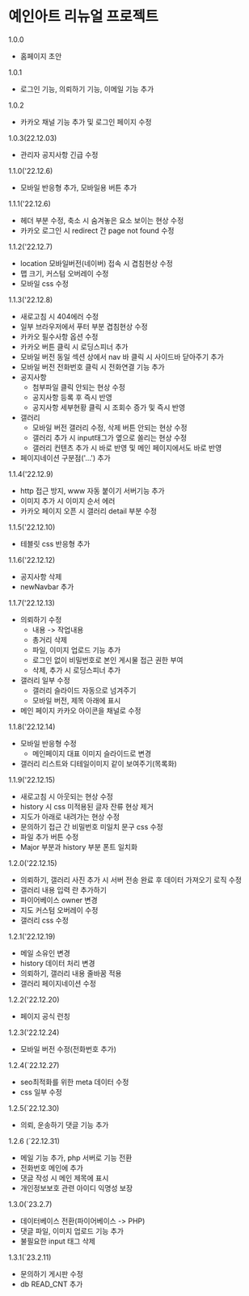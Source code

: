 # 예인아트 리뉴얼 프로젝트

1.0.0
- 홈페이지 초안 

1.0.1 
- 로그인 기능, 의뢰하기 기능, 이메일 기능 추가 

1.0.2
- 카카오 채널 기능 추가 및 로그인 페이지 수정

1.0.3(22.12.03)
- 관리자 공지사항 긴급 수정

1.1.0('22.12.6)
- 모바일 반응형 추가, 모바일용 버튼 추가

1.1.1('22.12.6)
- 헤더 부분 수정, 축소 시 숨겨놓은 요소 보이는 현상 수정
- 카카오 로그인 시 redirect 간 page not found 수정

1.1.2('22.12.7)
- location 모바일버전(네이버) 접속 시 겹침현상 수정
- 맵 크기, 커스텀 오버레이 수정
- 모바일 css 수정

1.1.3('22.12.8)
- 새로고침 시 404에러 수정
- 일부 브라우저에서 푸터 부분 겹침현상 수정
- 카카오 필수사항 옵션 수정
- 카카오 버튼 클릭 시 로딩스피너 추가
- 모바일 버전 동일 섹션 상에서 nav 바 클릭 시 사이드바 닫아주기 추가
- 모바일 버전 전화번호 클릭 시 전화연결 기능 추가
- 공지사항 
  - 첨부파일 클릭 안되는 현상 수정
  - 공지사항 등록 후 즉시 반영 
  - 공지사항 세부현황 클릭 시 조회수 증가 및 즉시 반영
- 갤러리
  - 모바일 버전 갤러리 수정, 삭제 버튼 안되는 현상 수정
  - 갤러리 추가 시 input태그가 옆으로 쏠리는 현상 수정
  - 갤러리 컨텐츠 추가 시 바로 반영 및 메인 페이지에서도 바로 반영
- 페이지네이션 구분점('...') 추가

1.1.4('22.12.9)
- http 접근 방지, www 자동 붙이기 서버기능 추가
- 이미지 추가 시 이미지 순서 에러 
- 카카오 페이지 오픈 시 갤러리 detail 부분 수정


1.1.5('22.12.10)
- 테블릿 css 반응형 추가

1.1.6('22.12.12)
- 공지사항 삭제
- newNavbar 추가 

1.1.7('22.12.13)
- 의뢰하기 수정
  - 내용 -> 작업내용
  - 총거리 삭제
  - 파일, 이미지 업로드 기능 추가
  - 로그인 없이 비밀번호로 본인 게시물 접근 권한 부여
  - 삭제, 추가 시 로딩스피너 추가
- 갤러리 일부 수정
  - 갤러리 슬라이드 자동으로 넘겨주기 
  - 모바일 버전, 제목 아래에 표시
- 메인 페이지 카카오 아이콘을 채널로 수정

1.1.8('22.12.14)
- 모바일 반응형 수정
  - 메인페이지 대표 이미지 슬라이드로 변경
- 갤러리 리스트와 디테일이미지 같이 보여주기(목록화)

1.1.9('22.12.15)
- 새로고침 시 아웃되는 현상 수정
- history 시 css 미적용된 글자 잔류 현상 제거
- 지도가 아래로 내려가는 현상 수정
- 문의하기 접근 간 비밀번호 미일치 문구 css 수정
- 파일 추가 버튼 수정
- Major 부분과 history 부분 폰트 일치화

1.2.0('22.12.15)
- 의뢰하기, 갤러리 사진 추가 시 서버 전송 완료 후 데이터 가져오기 로직 수정
- 갤러리 내용 입력 란 추가하기
- 파이어베이스 owner 변경
- 지도 커스텀 오버레이 수정
- 갤러리 css 수정

1.2.1('22.12.19)
- 메일 소유인 변경
- history 데이터 처리 변경
- 의뢰하기, 갤러리 내용 줄바꿈 적용
- 갤러리 페이지네이션 수정

1.2.2('22.12.20)
- 페이지 공식 런칭 

1.2.3('22.12.24)
- 모바일 버전 수정(전화번호 추가)

1.2.4(`22.12.27)
- seo최적화를 위한 meta 데이터 수정
- css 일부 수정

1.2.5(`22.12.30)
- 의뢰, 운송하기 댓글 기능 추가

1.2.6 (`22.12.31)
- 메일 기능 추가, php 서버로 기능 전환
- 전화번호 메인에 추가
- 댓글 작성 시 메인 제목에 표시
- 개인정보보호 관련 아이디 익명성 보장 

1.3.0(`23.2.7)
- 데이터베이스 전환(파이어베이스 -> PHP)
- 댓글 파일, 이미지 업로드 기능 추가
- 불필요한 input 태그 삭제  

1.3.1(`23.2.11)
- 문의하기 게시판 수정
- db READ_CNT 추가